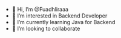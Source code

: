 - 👋 Hi, I’m @Fuadhliraaa
- 👀 I’m interested in Backend Developer
- 🌱 I’m currently learning Java for Backend
- 💞️ I’m looking to collaborate
